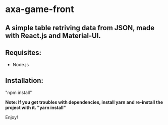 # axa-game-front

## A simple table retriving data from JSON, made with React.js and Material-UI.

## Requisites:
- Node.js

## Installation:
"npm install"

**Note: If you get troubles with dependencies, install yarn and re-install the project with it. "yarn install"**

Enjoy!
